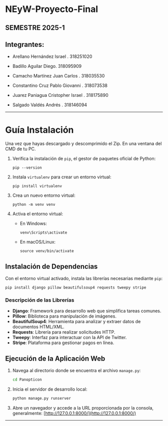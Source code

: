 # NEyW-Proyecto-Final

## SEMESTRE 2025-1

## Integrantes:

  - Arellano Hernández Israel . 318251020
  
  - Badillo Aguilar Diego. 318095909 
  
  - Camacho Martínez Juan Carlos . 318035530
  
  - Constantino Cruz Pablo Giovanni . 318073538
  
  - Juarez Paniagua Cristopher Israel . 318175890
  
  - Salgado Valdés Andrés . 318146094

--- 

# Guía Instalación

Una vez que hayas descargado y descomprimido el Zip. En una ventana del CMD de tu PC.

1. Verifica la instalación de `pip`, el gestor de paquetes oficial de Python:
   ```
   pip --version
   ```

2. Instala `virtualenv` para crear un entorno virtual:
   ```
   pip install virtualenv
   ```

3. Crea un nuevo entorno virtual:
   ```
   python -m venv venv
   ```

4. Activa el entorno virtual:
   - En Windows:
     ```
     venv\Scripts\activate
     ```
   - En macOS/Linux:
     ```
     source venv/bin/activate
     ```

## Instalación de Dependencias

Con el entorno virtual activado, instala las librerías necesarias mediante `pip`:

```
pip install django pillow beautifulsoup4 requests tweepy stripe
```

### Descripción de las Librerías

- **Django**: Framework para desarrollo web que simplifica tareas comunes.
- **Pillow**: Biblioteca para manipulación de imágenes.
- **BeautifulSoup4**: Herramienta para analizar y extraer datos de documentos HTML/XML.
- **Requests**: Librería para realizar solicitudes HTTP.
- **Tweepy**: Interfaz para interactuar con la API de Twitter.
- **Stripe**: Plataforma para gestionar pagos en línea.

## Ejecución de la Aplicación Web

1. Navega al directorio donde se encuentra el archivo `manage.py`:
   ```bash
   cd Panopticon
   ```

2. Inicia el servidor de desarrollo local:
   ```bash
   python manage.py runserver
   ```

3. Abre un navegador y accede a la URL proporcionada por la consola, generalmente:
   [http://127.0.0.1:8000/](http://127.0.0.1:8000/)

---





